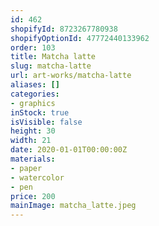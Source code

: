 ```yaml
---
id: 462
shopifyId: 8723267780938
shopifyOptionId: 47772440133962
order: 103
title: Matcha latte
slug: matcha-latte
url: art-works/matcha-latte
aliases: []
categories:
- graphics
inStock: true
isVisible: false
height: 30
width: 21
date: 2020-01-01T00:00:00Z
materials:
- paper
- watercolor
- pen
price: 200
mainImage: matcha_latte.jpeg
---
```

